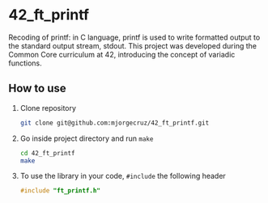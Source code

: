 # 42_ft_printf

Recoding of printf: in C language, printf is used to write formatted output to the standard output stream, stdout. This project was developed during the Common Core curriculum at 42, introducing the concept of variadic functions.


## How to use

1. Clone repository
    ```bash
    git clone git@github.com:mjorgecruz/42_ft_printf.git
    ```

2. Go inside project directory and run `make`
    ```bash
    cd 42_ft_printf
    make
    ```
3. To use the library in your code, `#include` the following header
    ```c
    #include "ft_printf.h"
    ```

</br>
